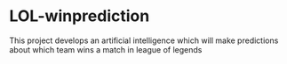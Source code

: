 # LOL-winprediction
This project develops an artificial intelligence which will make predictions about which team wins a match in league of legends
